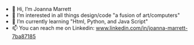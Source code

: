 - 👋 Hi, I’m Joanna Marrett
- 👀 I’m interested in all things design/code "a fusion of art/computers"
- 🌱 I’m currently learning "Html, Python, and Java Script"
- 📫 You can reach me on Linkedin: www.linkedin.com/in/joanna-marrett-7ba87185

